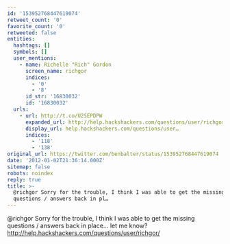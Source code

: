 ```yaml
---
id: '153952768447619074'
retweet_count: '0'
favorite_count: '0'
retweeted: false
entities:
  hashtags: []
  symbols: []
  user_mentions:
    - name: Richelle "Rich" Gordon
      screen_name: richgor
      indices:
        - '0'
        - '8'
      id_str: '16830032'
      id: '16830032'
  urls:
    - url: http://t.co/U2SEPDPW
      expanded_url: http://help.hackshackers.com/questions/user/richgor/
      display_url: help.hackshackers.com/questions/user…
      indices:
        - '118'
        - '138'
original_url: https://twitter.com/benbalter/status/153952768447619074
date: '2012-01-02T21:36:14.000Z'
sitemap: false
robots: noindex
reply: true
title: >-
  @richgor Sorry for the trouble, I think I was able to get the missing
  questions / answers back in pl…
---
```


@richgor Sorry for the trouble, I think I was able to get the missing questions / answers back in place… let me know? http://help.hackshackers.com/questions/user/richgor/